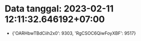 # Data tanggal: 2023-02-11 12:11:32.646192+07:00

* {'OARHbwTBdCiih2x0': 9303, 'RgCSOC6QiwFoyXBF': 9517}
